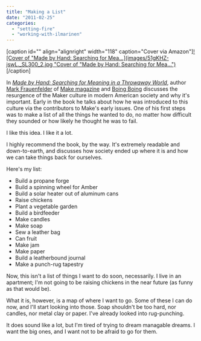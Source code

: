 ```yaml
---
title: "Making a List"
date: "2011-02-25"
categories: 
  - "setting-fire"
  - "working-with-ilmarinen"
---
```


\[caption id="" align="alignright" width="118" caption="Cover via Amazon"\][![Cover of "Made by Hand: Searching for Mea...](images/51gKHZ-jswL._SL300_2.jpg "Cover of "Made by Hand: Searching for Mea...")](http://www.amazon.com/Made-Hand-Searching-Meaning-Throwaway/dp/1591843324%3FSubscriptionId%3D0G81C5DAZ03ZR9WH9X82%26tag%3Dzemanta-20%26linkCode%3Dxm2%26camp%3D2025%26creative%3D165953%26creativeASIN%3D1591843324)\[/caption\]

In _[Made by Hand: Searching for Meaning in a Throwaway World](http://www.amazon.com/Made-Hand-Searching-Meaning-Throwaway/dp/1591843324%3FSubscriptionId%3D0G81C5DAZ03ZR9WH9X82%26tag%3Dzemanta-20%26linkCode%3Dxm2%26camp%3D2025%26creative%3D165953%26creativeASIN%3D1591843324 "Made by Hand: Searching for Meaning in a Throwaway World")_, author [Mark Frauenfelder](http://boingboing.net/markf.html "Mark Frauenfelder") of [Make magazine](http://www.makezine.com/ "Make (magazine)") and [Boing Boing](http://www.boingboing.net/ "Boing Boing") discusses the resurgence of the Maker culture in modern American society and why it's important. Early in the book he talks about how he was introduced to this culture via the contributors to Make's early issues. One of his first steps was to make a list of all the things he wanted to do, no matter how difficult they sounded or how likely he thought he was to fail.

I like this idea. I like it a lot.

I highly recommend the book, by the way. It's extremely readable and down-to-earth, and discusses how society ended up where it is and how we can take things back for ourselves.

Here's my list:

- Build a propane forge
- Build a spinning wheel for Amber
- Build a solar heater out of aluminum cans
- Raise chickens
- Plant a vegetable garden
- Build a birdfeeder
- Make candles
- Make soap
- Sew a leather bag
- Can fruit
- Make jam
- Make paper
- Build a leatherbound journal
- Make a punch-rug tapestry

Now, this isn't a list of things I want to do soon, necessarily. I live in an apartment; I'm not going to be raising chickens in the near future (as funny as that would be).

What it is, however, is a map of where I want to go. Some of these I can do now, and I'll start looking into those. Soap shouldn't be too hard, nor candles, nor metal clay or paper. I've already looked into rug-punching.

It does sound like a lot, but I'm tired of trying to dream managable dreams. I want the big ones, and I want not to be afraid to go for them.
